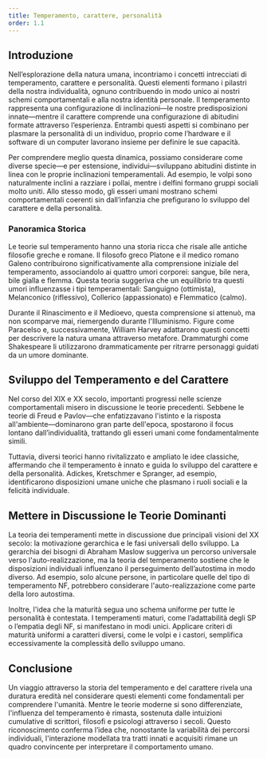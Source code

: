```yaml
---
title: Temperamento, carattere, personalità
order: 1.1
---
```

## Introduzione

Nell’esplorazione della natura umana, incontriamo i concetti intrecciati di temperamento, carattere e personalità. Questi elementi formano i pilastri della nostra individualità, ognuno contribuendo in modo unico ai nostri schemi comportamentali e alla nostra identità personale. Il temperamento rappresenta una configurazione di inclinazioni—le nostre predisposizioni innate—mentre il carattere comprende una configurazione di abitudini formate attraverso l’esperienza. Entrambi questi aspetti si combinano per plasmare la personalità di un individuo, proprio come l’hardware e il software di un computer lavorano insieme per definire le sue capacità.

Per comprendere meglio questa dinamica, possiamo considerare come diverse specie—e per estensione, individui—sviluppano abitudini distinte in linea con le proprie inclinazioni temperamentali. Ad esempio, le volpi sono naturalmente inclini a razziare i pollai, mentre i delfini formano gruppi sociali molto uniti. Allo stesso modo, gli esseri umani mostrano schemi comportamentali coerenti sin dall’infanzia che prefigurano lo sviluppo del carattere e della personalità.

### Panoramica Storica

Le teorie sul temperamento hanno una storia ricca che risale alle antiche filosofie greche e romane. Il filosofo greco Platone e il medico romano Galeno contribuirono significativamente alla comprensione iniziale del temperamento, associandolo ai quattro umori corporei: sangue, bile nera, bile gialla e flemma. Questa teoria suggeriva che un equilibrio tra questi umori influenzasse i tipi temperamentali: Sanguigno (ottimista), Melanconico (riflessivo), Collerico (appassionato) e Flemmatico (calmo).

Durante il Rinascimento e il Medioevo, questa comprensione si attenuò, ma non scomparve mai, riemergendo durante l'Illuminismo. Figure come Paracelso e, successivamente, William Harvey adattarono questi concetti per descrivere la natura umana attraverso metafore. Drammaturghi come Shakespeare li utilizzarono drammaticamente per ritrarre personaggi guidati da un umore dominante.

## Sviluppo del Temperamento e del Carattere

Nel corso del XIX e XX secolo, importanti progressi nelle scienze comportamentali misero in discussione le teorie precedenti. Sebbene le teorie di Freud e Pavlov—che enfatizzavano l'istinto e la risposta all'ambiente—dominarono gran parte dell'epoca, spostarono il focus lontano dall’individualità, trattando gli esseri umani come fondamentalmente simili.

Tuttavia, diversi teorici hanno rivitalizzato e ampliato le idee classiche, affermando che il temperamento è innato e guida lo sviluppo del carattere e della personalità. Adickes, Kretschmer e Spranger, ad esempio, identificarono disposizioni umane uniche che plasmano i ruoli sociali e la felicità individuale.

## Mettere in Discussione le Teorie Dominanti

La teoria dei temperamenti mette in discussione due principali visioni del XX secolo: la motivazione gerarchica e le fasi universali dello sviluppo. La gerarchia dei bisogni di Abraham Maslow suggeriva un percorso universale verso l'auto-realizzazione, ma la teoria del temperamento sostiene che le disposizioni individuali influenzano il perseguimento dell’autostima in modo diverso. Ad esempio, solo alcune persone, in particolare quelle del tipo di temperamento NF, potrebbero considerare l'auto-realizzazione come parte della loro autostima.

Inoltre, l'idea che la maturità segua uno schema uniforme per tutte le personalità è contestata. I temperamenti maturi, come l’adattabilità degli SP o l’empatia degli NF, si manifestano in modi unici. Applicare criteri di maturità uniformi a caratteri diversi, come le volpi e i castori, semplifica eccessivamente la complessità dello sviluppo umano.

## Conclusione

Un viaggio attraverso la storia del temperamento e del carattere rivela una duratura eredità nel considerare questi elementi come fondamentali per comprendere l'umanità. Mentre le teorie moderne si sono differenziate, l'influenza del temperamento è rimasta, sostenuta dalle intuizioni cumulative di scrittori, filosofi e psicologi attraverso i secoli. Questo riconoscimento conferma l’idea che, nonostante la variabilità dei percorsi individuali, l'interazione modellata tra tratti innati e acquisiti rimane un quadro convincente per interpretare il comportamento umano.
